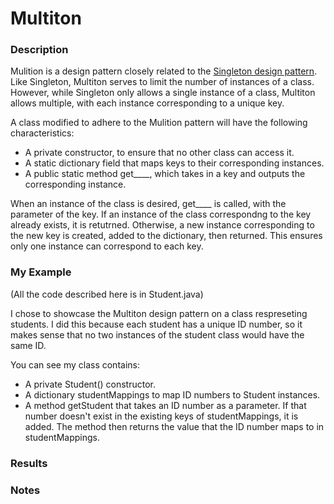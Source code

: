 # Multiton
### Description
Mulition is a design pattern closely related to the [Singleton design pattern](https://en.wikipedia.org/wiki/Singleton_pattern). Like Singleton, Multiton serves to limit the number of instances of a class. However, while Singleton only allows a single instance of a class, Multiton allows multiple, with each instance corresponding to a unique key.

A class modified to adhere to the Mulition pattern will have the following characteristics:
- A private constructor, to ensure that no other class can access it.
- A static dictionary field that maps keys to their corresponding instances.
- A public static method get____, which takes in a key and outputs the corresponding instance.


When an instance of the class is desired, get____ is called, with the parameter of the key. If an instance of the class correspondng to the key already exists, it is retutrned. Otherwise, a new instance corresponding to the new key is created, added to the dictionary, then returned. This ensures only one instance can correspond to each key.




### My Example 
(All the code described here is in Student.java)

I chose to showcase the Multiton design pattern on a class respreseting students. I did this because each student has a unique ID number, so it makes sense that no two instances of the student class would have the same ID.

You can see my class contains:
- A private Student() constructor.
- A dictionary studentMappings to map ID numbers to Student instances.
- A method getStudent that takes an ID number as a parameter. If that number doesn't exist in the existing keys of studentMappings, it is added. The method then returns the value that the ID number maps to in studentMappings.


### Results
### Notes
